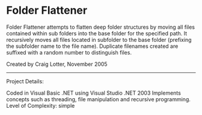 Folder Flattener
================

Folder Flattener attempts to flatten deep folder structures by moving all files contained within sub folders into the base folder for the specified path. It recursively moves all files located in subfolder to the base folder (prefixing the subfolder name to the file name). Duplicate filenames created are suffixed with a random number to distinguish files.

Created by Craig Lotter, November 2005

*********************************

Project Details:

Coded in Visual Basic .NET using Visual Studio .NET 2003
Implements concepts such as threading, file manipulation and recursive programming.
Level of Complexity: simple
